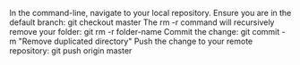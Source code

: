 In the command-line, navigate to your local repository.
Ensure you are in the default branch:
git checkout master
The rm -r command will recursively remove your folder:
git rm -r folder-name
Commit the change:
git commit -m "Remove duplicated directory"
Push the change to your remote repository:
git push origin master
